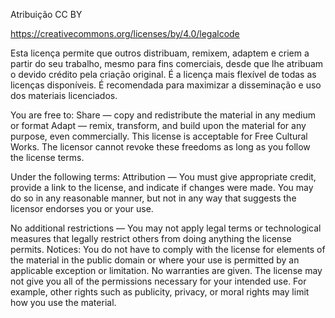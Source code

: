 Atribuição CC BY 

https://creativecommons.org/licenses/by/4.0/legalcode

Esta licença permite que outros distribuam, remixem, adaptem e criem a partir do
seu trabalho, mesmo para fins comerciais, desde que lhe atribuam o devido 
crédito pela criação original. É a licença mais flexível de todas as licenças 
disponíveis. É recomendada para maximizar a disseminação e uso dos materiais 
licenciados.

You are free to:
Share — copy and redistribute the material in any medium or format
Adapt — remix, transform, and build upon the material
for any purpose, even commercially.
 This license is acceptable for Free Cultural Works.
The licensor cannot revoke these freedoms as long as you follow the license 
terms.

Under the following terms:
Attribution — You must give appropriate credit, provide a link to the license, 
and indicate if changes were made. You may do so in any reasonable manner, but 
not in any way that suggests the licensor endorses you or your use.

No additional restrictions — You may not apply legal terms or technological 
measures that legally restrict others from doing anything the license permits.
Notices:
You do not have to comply with the license for elements of the material in the 
public domain or where your use is permitted by an applicable exception or 
limitation.
No warranties are given. The license may not give you all of the permissions 
necessary for your intended use. For example, other rights such as publicity, 
privacy, or moral rights may limit how you use the material.
